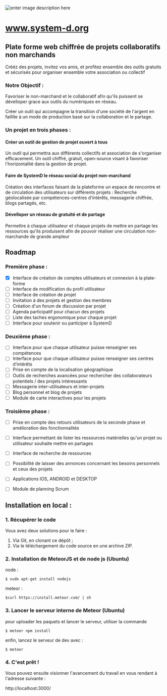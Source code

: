 
![enter image description here](https://i.imgur.com/D8qWGid.png)
#  www.system-d.org


## Plate forme web chiffrée de projets collaboratifs non marchands

Crééz des projets, invitez vos amis, et profitez ensemble des outils gratuits et sécurisés pour organiser ensemble votre association ou collectif

### Notre Objectif : 
Favoriser le non-marchand et le collaboratif afin qu'ils puissent se dévelloper grace aux outils du numériques en réseau.

Créer un outil qui accompagne la transition d'une société de l'argent en faillite à un mode de production basé sur la collaboration et le partage.

### Un projet en trois phases :


#### Créer un outil de gestion de projet ouvert à tous 

Un outil qui permettra aux différents collectifs et association de s'organiser efficacement. Un outil chiffré, gratuit, open-source visant à favoriser l'horizontalité dans la gestion de projet.

#### Faire de SystemD le réseau social du projet non-marchand

Création des interfaces faisant de la plateforme un espace de rencontre et de circulation des utilisateurs sur différents projets : Recherche géolocalisée par compétences-centres d’intérêts, messagerie chiffrée, blogs partagés, etc.

#### Dévelloper un réseau de gratuité et de partage

Permettre à chaque utilisateur et chaque projets de mettre en partage les ressources qu'ils produisent afin de pouvoir réaliser une circulation non-marchande de grande ampleur



   
## Roadmap

### Première phase :

 - [X] Interface de création de comptes utilisateurs et connexion à la plate-forme 
 - [ ]  Interface de modification du profil utilisateur 
 - [ ]  Interface de création de projet 
 - [ ]  Invitation à des projets et gestion des membres 
 - [ ]  Création d'un forum de discussion par projet 
 - [ ]  Agenda participatif pour chacun des projets 
 - [ ]  Liste des taches ergonomique pour chaque projet 
 - [ ]  Interface pour soutenir ou participer à SystemD

### Deuxième phase :

 - [ ]  Interface pour que chaque utilisateur puisse renseigner ses
   compétences
 - [ ]  Interface pour que chaque utilisateur puisse renseigner ses centres
   d’intérêts 
 - [ ]  Prise en compte de la localisation géographique
 - [ ]  Outils de recherches avancées pour rechercher des collaborateurs
   potentiels / des projets intéressants
 - [ ]  Messagerie inter-utilisateurs et inter-projets
 - [ ]  Blog personnel et blog de projets
 - [ ]  Module de carte interactives pour les projets

### Troisième phase :

 - [ ]  Prise en compte des retours utilisateurs de la seconde phase et
   amélioration des fonctionnalités
 - [ ]  Interface permettant de lister les ressources matérielles qu'un
   projet ou utilisateur souhaite mettre en partages
 - [ ]  Interface de recherche de ressources
 - [ ]  Possibilité de laisser des annonces concernant les besoins personnels
   et ceux des projets
 - [ ]  Applications IOS, ANDROID et DESKTOP
 - [ ]  Module de planning Scrum



## Installation en local :
### 1. Récupérer le code
Vous avez deux solutions pour le faire :

1. Via Git, en clonant ce dépôt ;
2. Via le téléchargement du code source en une archive ZIP.

### 2. Installation de MeteorJS et de node js (Ubuntu)
node :  

    $ sudo apt-get install nodejs

meteor : 

    $curl https://install.meteor.com/ | sh
 
### 3. Lancer le serveur interne de Meteor (Ubuntu)
pour uploader les paquets et lancer le serveur, utiliser la commande
   
    $ meteor npm install

enfin, lancez le serveur de dev avec :
   
    $ meteor
    
### 4. C'est prêt !

Vous pouvez ensuite visionner l'avancement du travail en vous rendant à l'adresse suivante :
        
 http://localhost:3000/
